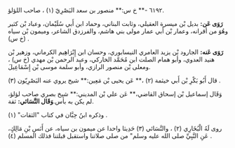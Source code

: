 ٦١٩٢ -** خ س:** منصور بن سعد البَصْرِيّ (١) ، صاحب اللؤلؤ.

**رَوَى عَن:** بديل بْن ميسرة العقيلي، وثابت البناني، وحماد ابن أَبي سُلَيْمان، وعباد بْن كثير وهُوَ من أقرانه، وعمار بْن أَبي عمار مولى بني هاشم، والفرزدق الشاعر، وميمون بْن سياه (خ س) .

**رَوَى عَنه:** الجارود بْن يزيد العامري النيسابوري، وحسان ابن إِبْرَاهِيم الكرماني، وزهير بْن هنيد العدوي، وأبو همام الصلت ابن مُحَمَّد الخاركي، وعبد الرحمن بْن مهدي (خ س) ، ومعلى بْن منصور الرازي، وأبو سلمة موسى بْن إِسْمَاعِيلَ.

قال أَبُو بَكْرِ بْن أَبي خيثمة (٢) ،** عَن يحيى بْن مَعِين:** شيخ يروي عنه البَصْرِيّون (٣) .

وَقَال إسماعيل بْن إسحاق القاضي،** عَن علي بْن المديني:** شيخ بصري صاحب لؤلؤ، لم يكن به بأس.**وَقَال النَّسَائي:** ثقة.

وذكره ابنُ حِبَّان في كتاب "الثقات" (١) .

روى لَهُ الْبُخَارِي (٢) ، والنَّسَائي (٣) حَدِيثا واحدا عن ميمون بن سياه، عن أَنَسِ بْنِ مَالِكٍ، عَنِ النَّبِيِّ صلى الله عليه وسلم" من صلى صلاتنا واستقبل قبلتنا فذلك المسلم (٤) .